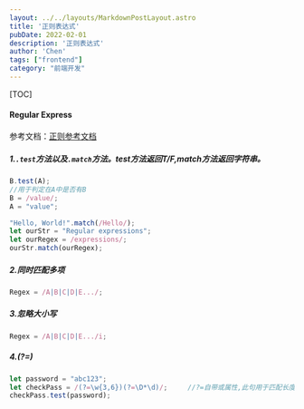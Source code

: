 ```yaml
---
layout: ../../layouts/MarkdownPostLayout.astro
title: '正则表达式'
pubDate: 2022-02-01
description: '正则表达式'
author: 'Chen'
tags: ["frontend"]
category: "前端开发"
---
```

[TOC]

#### Regular Express 

参考文档：[正则参考文档](https://runoob.com/jsref/jsref-obj-regexp.html)

##### 1.``.test``方法以及``.match``方法。test方法返回T/F,match方法返回字符串。

```javascript
B.test(A);
//用于判定在A中是否有B
B = /value/;
A = "value";

"Hello, World!".match(/Hello/);
let ourStr = "Regular expressions";
let ourRegex = /expressions/;
ourStr.match(ourRegex);
```

##### 2.同时匹配多项

```javascript
Regex = /A|B|C|D|E.../;
```

##### 3.忽略大小写

```javascript
Regex = /A|B|C|D|E.../i;
```

##### 4.(?=)

```javascript
let password = "abc123";
let checkPass = /(?=\w{3,6})(?=\D*\d)/;		//?=自带或属性,此句用于匹配长度为3-6的字符的字符串或者非字符无限个最后以数字结尾的字符串
checkPass.test(password);
```






